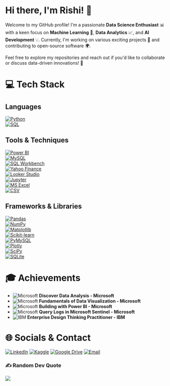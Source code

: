 # Hi there, I'm Rishi! 👋

Welcome to my GitHub profile! I'm a passionate **Data Science Enthusiast** 📊 with a keen focus on **Machine Learning** 🤖, **Data Analytics** 📈, and **AI Development** 💡. Currently, I'm working on various exciting projects 🚀 and contributing to open-source software 🌍. 

Feel free to explore my repositories and reach out if you'd like to collaborate or discuss data-driven innovations! 💬

# 💻 Tech Stack  

## **Languages**  
[![Python](https://img.shields.io/badge/python-3670A0?style=plastic&logo=python&logoColor=ffdd54)](https://www.python.org/)  
[![SQL](https://img.shields.io/badge/SQL-%2307405e.svg?style=plastic&logo=sqlite&logoColor=white)](https://www.w3schools.com/sql/)  

## **Tools & Techniques**  
[![Power BI](https://img.shields.io/badge/Power%20BI-F2C811?style=plastic&logo=power-bi&logoColor=black)](https://powerbi.microsoft.com/)  
[![MySQL](https://img.shields.io/badge/MySQL-4479A1.svg?style=plastic&logo=mysql&logoColor=white)](https://www.mysql.com/)  
[![SQL Workbench](https://img.shields.io/badge/SQL%20Workbench-%230074C6.svg?style=plastic&logo=mysql&logoColor=white)](https://dev.mysql.com/doc/workbench/en/)  
[![Yahoo Finance](https://img.shields.io/badge/Yahoo%20Finance-6001D2.svg?style=plastic&logo=yahoo&logoColor=white)](https://finance.yahoo.com/)  
[![Looker Studio](https://img.shields.io/badge/Looker%20Studio-4285F4.svg?style=plastic&logo=google&logoColor=white)](https://lookerstudio.google.com/)  
[![Jupyter](https://img.shields.io/badge/Jupyter-%23F37626.svg?style=plastic&logo=jupyter&logoColor=white)](https://jupyter.org/)  
[![MS Excel](https://img.shields.io/badge/MS%20Excel-217346?style=plastic&logo=microsoft-excel&logoColor=white)](https://www.microsoft.com/en-us/microsoft-365/excel)  
[![CSV](https://img.shields.io/badge/CSV-%2300407D.svg?style=plastic&logo=microsoft&logoColor=white)](https://www.w3schools.com/python/pandas/pandas_csv.asp)  

## **Frameworks & Libraries**  
[![Pandas](https://img.shields.io/badge/Pandas-%23150458.svg?style=plastic&logo=pandas&logoColor=white)](https://pandas.pydata.org/)  
[![NumPy](https://img.shields.io/badge/NumPy-%23013243.svg?style=plastic&logo=numpy&logoColor=white)](https://numpy.org/)  
[![Matplotlib](https://img.shields.io/badge/Matplotlib-%23F37626.svg?style=plastic&logo=python&logoColor=white)](https://matplotlib.org/)  
[![Scikit-learn](https://img.shields.io/badge/Scikit--learn-%23F7931E.svg?style=plastic&logo=scikit-learn&logoColor=white)](https://scikit-learn.org/)  
[![PyMySQL](https://img.shields.io/badge/PyMySQL-4479A1.svg?style=plastic&logo=mysql&logoColor=white)](https://pymysql.readthedocs.io/en/latest/)  
[![Plotly](https://img.shields.io/badge/Plotly-%233F4F75.svg?style=plastic&logo=plotly&logoColor=white)](https://plotly.com/)  
[![SciPy](https://img.shields.io/badge/SciPy-%230C55A5.svg?style=plastic&logo=scipy&logoColor=white)](https://scipy.org/)  
[![SQLite](https://img.shields.io/badge/SQLite-%2307405e.svg?style=plastic&logo=sqlite&logoColor=white)](https://www.sqlite.org/)  




# 🎓 Achievements  

- ![Microsoft](https://img.shields.io/badge/Microsoft-%230078D4.svg?style=plastic&logo=microsoft&logoColor=white) **Discover Data Analysis - Microsoft**  
- ![Microsoft](https://img.shields.io/badge/Microsoft-%230078D4.svg?style=plastic&logo=microsoft&logoColor=white) **Fundamentals of Data Visualization - Microsoft**  
- ![Microsoft](https://img.shields.io/badge/Microsoft-%230078D4.svg?style=plastic&logo=microsoft&logoColor=white) **Building with Power BI - Microsoft**  
- ![Microsoft](https://img.shields.io/badge/Microsoft-%230078D4.svg?style=plastic&logo=microsoft&logoColor=white) **Query Logs in Microsoft Sentinel - Microsoft**  
- ![IBM](https://img.shields.io/badge/IBM-%23000000.svg?style=plastic&logo=ibm&logoColor=white) **Enterprise Design Thinking Practitioner - IBM**  


# 🌐 Socials & Contact  

[![LinkedIn](https://img.shields.io/badge/LinkedIn-%230077B5.svg?style=plastic&logo=linkedin&logoColor=white)](https://www.linkedin.com/in/rishi-datascience/)  [![Kaggle](https://img.shields.io/badge/Kaggle-%23020f48.svg?style=plastic&logo=kaggle&logoColor=white)](https://www.kaggle.com/rishigupta61)  [![Google Drive](https://img.shields.io/badge/Achievements-%234285F4.svg?style=plastic&logo=google-drive&logoColor=white)](https://drive.google.com/drive/folders/1LfqdQlWnnIFAv0f30_DmBdhvAN6Lqjkr?usp=sharing)  [![Email](https://img.shields.io/badge/Email-D14836?style=plastic&logo=gmail&logoColor=white)](rishigupta_official@hotmail.com|)  


### ✍️ Random Dev Quote
![](https://quotes-github-readme.vercel.app/api?type=horizontal&theme=gruvbox)
